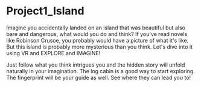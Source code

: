 # Project1_Island
Imagine you accidentally landed on an island that was beautiful but also bare and dangerous, what would you do and think? If you've read novels like Robinson Crusoe, you probably would have a picture of what it's like. But this island is probably more mysterious than you think. Let's dive into it using VR and EXPLORE and IMAGINE!

Just follow what you think intrigues you and the hidden story will unfold naturally in your imagination. The log cabin is a good way to start exploring. The fingerprint will be your guide as well. See where they can lead you to!
